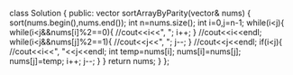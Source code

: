 class Solution {
public:
vector<int> sortArrayByParity(vector<int>& nums) {
sort(nums.begin(),nums.end());
int n=nums.size();
int i=0,j=n-1;
while(i<j){
while(i<j&&nums[i]%2==0){
//cout<<i<<", ";
i++;
}
//cout<<i<<endl;
while(i<j&&nums[j]%2==1){
//cout<<j<<", ";
j--;
}
//cout<<j<<endl;
if(i<j){
//cout<<i<<", "<<j<<endl;
int temp=nums[i];
nums[i]=nums[j];
nums[j]=temp;
i++;
j--;
}
}
return nums;
}
};